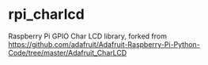 rpi_charlcd
===========

Raspberry Pi GPIO Char LCD library, forked from https://github.com/adafruit/Adafruit-Raspberry-Pi-Python-Code/tree/master/Adafruit_CharLCD
